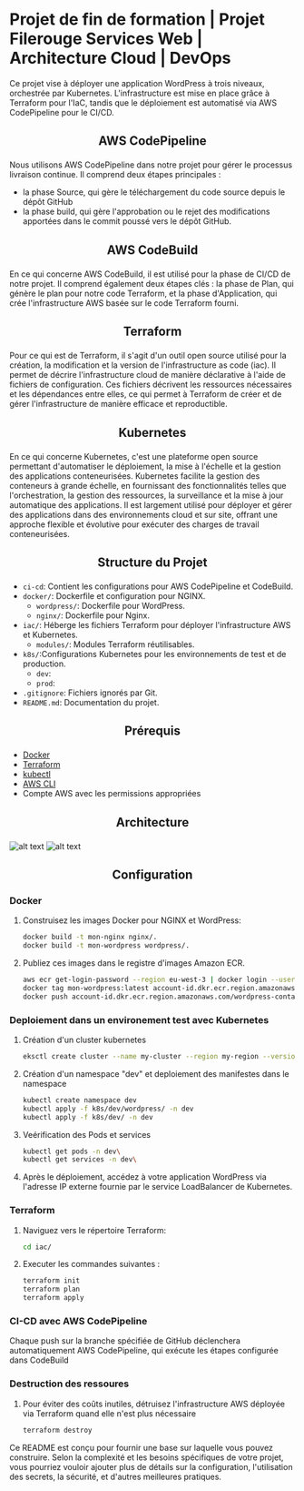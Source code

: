 # Projet de fin de formation | Projet Filerouge Services Web | Architecture Cloud | DevOps

Ce projet vise à déployer une application WordPress à trois niveaux, orchestrée par Kubernetes. L'infrastructure est mise en place grâce à Terraform pour l'IaC, tandis que le déploiement est automatisé via AWS CodePipeline pour le CI/CD.

  
## <p align="center">AWS CodePipeline</p>
  
Nous utilisons AWS CodePipeline dans notre projet pour gérer le processus livraison continue. Il comprend deux étapes principales : 

- la phase Source, qui gère le téléchargement du code source depuis le dépôt GitHub
- la phase build, qui gère l'approbation ou le rejet des modifications apportées dans le commit poussé vers le dépôt GitHub.


## <p align="center">AWS CodeBuild</p>
  
    
En ce qui concerne AWS CodeBuild, il est utilisé pour la phase de CI/CD de notre projet. Il comprend également deux étapes clés : la phase de Plan, qui génère le plan pour notre code Terraform, et la phase d'Application, qui crée l'infrastructure AWS basée sur le code Terraform fourni.

## <p align="center">Terraform</p>
  
    
Pour ce qui est de Terraform, il s'agit d'un outil open source utilisé pour la création, la modification et la version de l'infrastructure as code (iac). Il permet de décrire l'infrastructure cloud de manière déclarative à l'aide de fichiers de configuration. Ces fichiers décrivent les ressources nécessaires et les dépendances entre elles, ce qui permet à Terraform de créer et de gérer l'infrastructure de manière efficace et reproductible.


## <p align="center">Kubernetes</p>
  

    
En ce qui concerne Kubernetes, c'est une plateforme open source permettant d'automatiser le déploiement, la mise à l'échelle et la gestion des applications conteneurisées. Kubernetes facilite la gestion des conteneurs à grande échelle, en fournissant des fonctionnalités telles que l'orchestration, la gestion des ressources, la surveillance et la mise à jour automatique des applications. Il est largement utilisé pour déployer et gérer des applications dans des environnements cloud et sur site, offrant une approche flexible et évolutive pour exécuter des charges de travail conteneurisées.

## <p align="center">Structure du Projet</p>

- `ci-cd`: Contient les configurations pour AWS CodePipeline et CodeBuild.
- `docker/`: Dockerfile et configuration pour NGINX.
  - `wordpress/`: Dockerfile pour WordPress.
  - `nginx/`: Dockerfile pour Nginx.
- `iac/`: Héberge les fichiers Terraform pour déployer l'infrastructure AWS et Kubernetes.
  - `modules/`: Modules Terraform réutilisables.
- `k8s/`:Configurations Kubernetes pour les environnements de test et de production.
  - `dev`: 
  - `prod`: 
- `.gitignore`: Fichiers ignorés par Git.
- `README.md`: Documentation du projet.

## <p align="center">Prérequis</p>

- [Docker](https://docs.docker.com/get-docker/)
- [Terraform](https://www.terraform.io/downloads.html)
- [kubectl](https://kubernetes.io/fr/docs/tasks/tools/install-kubectl/)
- [AWS CLI](https://aws.amazon.com/cli/)
- Compte AWS avec les permissions appropriées

## <p align="center">Architecture</p>

![alt text](https://github.com/POEI-SERVICEWEB1-STORM/POEI-PROJECT/blob/main/images/archiecture_technique-Page-3.drawio%20(1).png)
![alt text](https://github.com/POEI-SERVICEWEB1-STORM/POEI-PROJECT/blob/main/images/archiecture_technique-Page-4.drawio%20(2).png)


## <p align="center">Configuration</p>

### Docker

1. Construisez les images Docker pour NGINX et WordPress:

   ```bash
   docker build -t mon-nginx nginx/.
   docker build -t mon-wordpress wordpress/.

2. Publiez ces images dans le registre d'images Amazon ECR.

   ```bash
   aws ecr get-login-password --region eu-west-3 | docker login --username AWS --password-stdin account-id.dkr.ecr.region.amazonaws.com
   docker tag mon-wordpress:latest account-id.dkr.ecr.region.amazonaws.com/wordpress-container:latest
   docker push account-id.dkr.ecr.region.amazonaws.com/wordpress-container:latest

### Deploiement dans un environement test avec Kubernetes

1. Création d'un cluster kubernetes 
    ```bash
   eksctl create cluster --name my-cluster --region my-region --version 1.19 --nodegroup-name ng-test --node-type t2.large --nodes 1 

2. Création d'un namespace "dev" et deploiement des manifestes dans le namespace
   ```bash
   kubectl create namespace dev
   kubectl apply -f k8s/dev/wordpress/ -n dev
   kubectl apply -f k8s/dev/ -n dev

3. Veérification des Pods et services
   ```bash
   kubectl get pods -n dev\
   kubectl get services -n dev\

4. Après le déploiement, accédez à votre application WordPress via l'adresse IP externe fournie par le service LoadBalancer de Kubernetes.

### Terraform

1. Naviguez vers le répertoire Terraform:
   ```bash
   cd iac/ 

2. Executer les commandes suivantes :
   ```bash
   terraform init
   terraform plan
   terraform apply

### CI-CD avec AWS CodePipeline

Chaque push sur la branche spécifiée de GitHub déclenchera automatiquement AWS CodePipeline, qui exécute les étapes configurée dans CodeBuild

### Destruction des ressoures

1. Pour éviter des coûts inutiles, détruisez l'infrastructure AWS déployée via Terraform quand elle n'est plus nécessaire
   ```bash
   terraform destroy


Ce README est conçu pour fournir une base sur laquelle vous pouvez construire. Selon la complexité et les besoins spécifiques de votre projet, vous pourriez vouloir ajouter plus de détails sur la configuration, l'utilisation des secrets, la sécurité, et d'autres meilleures pratiques.

